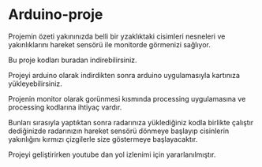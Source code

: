 # Arduino-proje
Projemin özeti yakınınızda belli bir yzaklıktaki cisimleri nesneleri ve yakınlıklarını hareket sensörü ile monitorde görmenizi sağlıyor. 

Bu proje kodları buradan indirebilirsiniz.

Projeyi arduino olarak indirdikten sonra arduino uygulamasıyla kartınıza yükleyebilirsiniz.

Projenin monitor olarak gorünmesi kısmında processing uygulamasına ve processing kodlarına ihtiyaç vardır.

Bunları sırasıyla yaptıktan sonra radarınıza yüklediğiniz kodla birlikte çalıştır dediğinizde radarınızın hareket sensörü dönmeye başlayıp cisinlerin yakınlığını kırmızı çizgilerle size göstermeye başlayacaktır. 

Projeyi geliştirirken youtube dan yol izlenimi için yararlanılmıştır.


